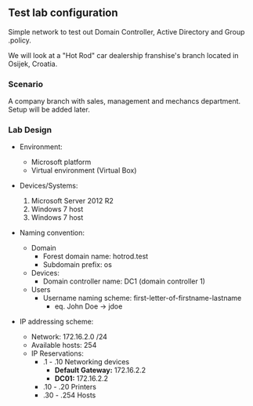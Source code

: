 ## Test lab configuration

Simple network to test out Domain Controller, Active Directory and Group .policy.

We will look at a "Hot Rod" car dealership franshise's branch located in Osijek, Croatia. 

### Scenario
A company branch with sales, management and mechancs department. Setup will be added later.

### Lab Design
- Environment: 
  - Microsoft platform 
  - Virtual environment (Virtual Box)

- Devices/Systems:
  1. Microsoft Server 2012 R2
  2. Windows 7 host
  3. Windows 7 host

- Naming convention:
  - Domain
    - Forest domain name: hotrod.test
    - Subdomain prefix: os
  - Devices:
    - Domain controller name: DC1 (domain controller 1)
  - Users
    - Username naming scheme: first-letter-of-firstname-lastname
      - eq. John Doe -> jdoe 
- IP addressing scheme:
  - Network: 172.16.2.0 /24
  - Available hosts: 254
  - IP Reservations:
    - .1 - .10 Networking devices
      - **Default Gateway:** 172.16.2.2
      - **DC01:** 172.16.2.2
    - .10 - .20 Printers
    - .30 - .254 Hosts





